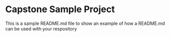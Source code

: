 

# Capstone Sample Project

This is a sample README.md file to show an example of how a README.md can be used with your respository

